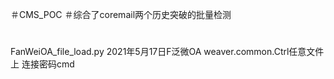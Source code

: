 ＃CMS_POC
＃综合了coremail两个历史突破的批量检测
#
FanWeiOA_file_load.py 2021年5月17日F泛微OA weaver.common.Ctrl任意文件上
连接密码cmd
